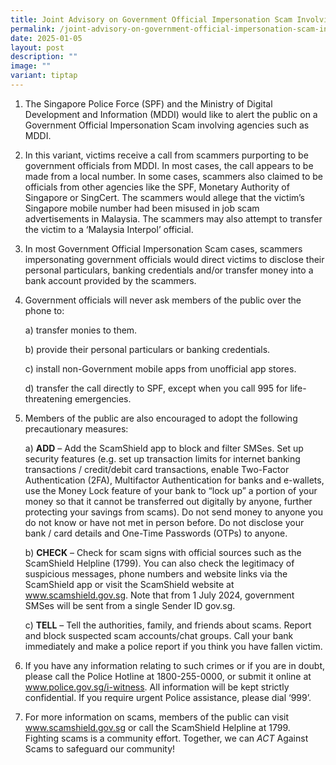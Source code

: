 ```yaml
---
title: Joint Advisory on Government Official Impersonation Scam Involving MDDI
permalink: /joint-advisory-on-government-official-impersonation-scam-involving-mddi/
date: 2025-01-05
layout: post
description: ""
image: ""
variant: tiptap
---
```

<ol data-tight="true" class="tight">
<li>
<p>The Singapore Police Force (SPF) and the Ministry of Digital Development
and Information (MDDI) would like to alert the public on a Government Official
Impersonation Scam involving agencies such as MDDI.</p>
</li>
</ol>
<ol start="2" data-tight="true" class="tight">
<li>
<p>In this variant, victims receive a call from scammers purporting to be
government officials from MDDI. In most cases, the call appears to be made
from a local number. In some cases, scammers also claimed to be officials
from other agencies like the SPF, Monetary Authority of Singapore or SingCert.
The scammers would allege that the victim’s Singapore mobile number had
been misused in job scam advertisements in Malaysia. The scammers may also
attempt to transfer the victim to a ‘Malaysia Interpol’ official.</p>
<p></p>
</li>
<li>
<p>In most Government Official Impersonation Scam cases, scammers impersonating
government officials would direct victims to disclose their personal particulars,
banking credentials and/or transfer money into a bank account provided
by the scammers.&nbsp;</p>
<p></p>
</li>
<li>
<p>Government officials will never ask members of the public over the phone
to:</p>
<p>a) transfer monies to them.</p>
<p>b) provide their personal particulars or banking credentials.</p>
<p>c) install non-Government mobile apps from unofficial app stores.</p>
<p>d) transfer the call directly to SPF, except when you call 995 for life-threatening
emergencies.</p>
<p></p>
</li>
<li>
<p>Members of the public are also encouraged to adopt the following precautionary
measures:</p>
<p>a) <strong>ADD</strong> – Add the ScamShield app to block and filter SMSes.
Set up security features (e.g. set up transaction limits for internet banking
transactions / credit/debit card transactions, enable Two-Factor Authentication
(2FA), Multifactor Authentication for banks and e-wallets, use the Money
Lock feature of your bank to “lock up” a portion of your money so that
it cannot be transferred out digitally by anyone, further protecting your
savings from scams). Do not send money to anyone you do not know or have
not met in person before. Do not disclose your bank / card details and
One-Time Passwords (OTPs) to anyone.</p>
<p>b) <strong>CHECK</strong> – Check for scam signs with official sources such
as the ScamShield Helpline (1799). You can also check the legitimacy of
suspicious messages, phone numbers and website links via the ScamShield
app or visit the ScamShield website at <a href="http://www.scamshield.gov.sg" rel="noopener noreferrer nofollow" target="_blank">www.scamshield.gov.sg</a>. Note that
from 1 July 2024, government SMSes will be sent from a single Sender ID
gov.sg.</p>
<p>c) <strong>TELL</strong> – Tell the authorities, family, and friends about
scams. Report and block suspected scam accounts/chat groups. Call your
bank immediately and make a police report if you think you have fallen
victim.</p>
<p></p>
</li>
<li>
<p>If you have any information relating to such crimes or if you are in doubt,
please call the Police Hotline at 1800-255-0000, or submit it online at
<a href="www.police.gov.sg/i-witness" rel="noopener nofollow" target="_blank">www.police.gov.sg/i-witness</a>. All information will be kept strictly
confidential.&nbsp;If you require urgent Police assistance, please dial
‘999’.</p>
<p></p>
</li>
<li>
<p>For more information on scams, members of the public can visit <a href="http://www.scamshield.gov.sg" rel="noopener noreferrer nofollow" target="_blank">www.scamshield.gov.sg</a> or
call the ScamShield Helpline at 1799. Fighting scams is a community effort.
Together, we can <em>ACT</em> Against Scams to safeguard our community!</p>
</li>
</ol>
<p></p>